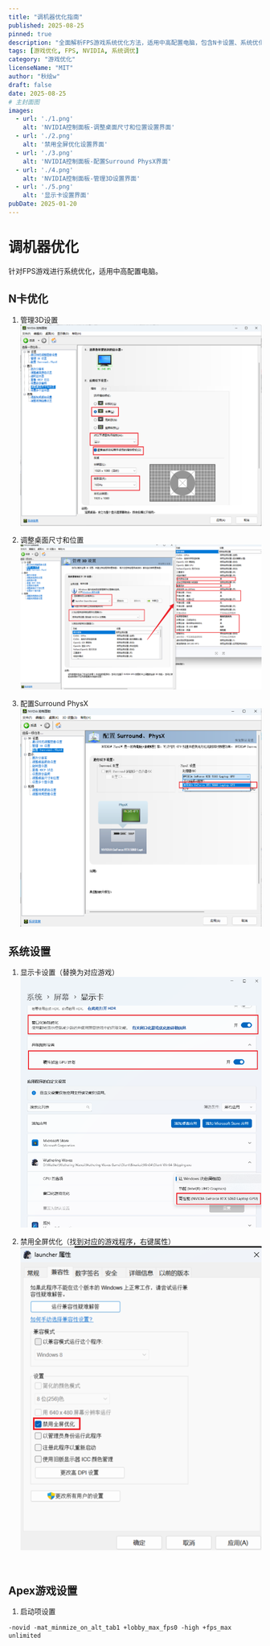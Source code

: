 ```yaml
---
title: "调机器优化指南"
published: 2025-08-25
pinned: true
description: "全面解析FPS游戏系统优化方法，适用中高配置电脑，包含N卡设置、系统优化和游戏设置。"
tags: [游戏优化, FPS, NVIDIA, 系统调优]
category: "游戏优化"
licenseName: "MIT"
author: "秋绘w"
draft: false
date: 2025-08-25
# 主封面图
images:
  - url: './1.png'
    alt: 'NVIDIA控制面板-调整桌面尺寸和位置设置界面'
  - url: './2.png'
    alt: '禁用全屏优化设置界面'
  - url: './3.png'
    alt: 'NVIDIA控制面板-配置Surround PhysX界面'
  - url: './4.png'
    alt: 'NVIDIA控制面板-管理3D设置界面'
  - url: './5.png'
    alt: '显示卡设置界面'
pubDate: 2025-01-20
---
```


# 调机器优化

针对FPS游戏进行系统优化，适用中高配置电脑。

## N卡优化

1. 管理3D设置
   ![管理3D设置](./4.png)

2. 调整桌面尺寸和位置
   ![调整桌面尺寸和位置](./1.png)

3. 配置Surround PhysX
   ![配置Surround PhysX](./3.png)

## 系统设置

1. 显示卡设置（替换为对应游戏）
   ![显示卡设置](./5.png)

2. 禁用全屏优化（找到对应的游戏程序，右键属性）
   ![禁用全屏优化](./2.png)

<br/>

## Apex游戏设置

1. 启动项设置
```
-novid -mat_minmize_on_alt_tab1 +lobby_max_fps0 -high +fps_max unlimited

```